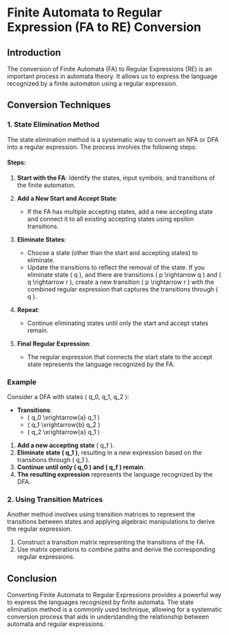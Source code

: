 # Finite Automata to Regular Expression (FA to RE) Conversion

## Introduction

The conversion of Finite Automata (FA) to Regular Expressions (RE) is an important process in automata theory. It allows us to express the language recognized by a finite automaton using a regular expression.

## Conversion Techniques

### 1. **State Elimination Method**

The state elimination method is a systematic way to convert an NFA or DFA into a regular expression. The process involves the following steps:

#### Steps:

1. **Start with the FA**: Identify the states, input symbols, and transitions of the finite automaton.

2. **Add a New Start and Accept State**:
   - If the FA has multiple accepting states, add a new accepting state and connect it to all existing accepting states using epsilon transitions.

3. **Eliminate States**:
   - Choose a state (other than the start and accepting states) to eliminate.
   - Update the transitions to reflect the removal of the state. If you eliminate state \( q \), and there are transitions \( p \rightarrow q \) and \( q \rightarrow r \), create a new transition \( p \rightarrow r \) with the combined regular expression that captures the transitions through \( q \).

4. **Repeat**:
   - Continue eliminating states until only the start and accept states remain.

5. **Final Regular Expression**:
   - The regular expression that connects the start state to the accept state represents the language recognized by the FA.

### Example

Consider a DFA with states \( q_0, q_1, q_2 \):

- **Transitions**:
  - \( q_0 \xrightarrow{a} q_1 \)
  - \( q_1 \xrightarrow{b} q_2 \)
  - \( q_2 \xrightarrow{a} q_1 \)

1. **Add a new accepting state** \( q_f \).
2. **Eliminate state \( q_1 \)**, resulting in a new expression based on the transitions through \( q_1 \).
3. **Continue until only \( q_0 \) and \( q_f \) remain**.
4. **The resulting expression** represents the language recognized by the DFA.

### 2. **Using Transition Matrices**

Another method involves using transition matrices to represent the transitions between states and applying algebraic manipulations to derive the regular expression.

1. Construct a transition matrix representing the transitions of the FA.
2. Use matrix operations to combine paths and derive the corresponding regular expressions.

## Conclusion

Converting Finite Automata to Regular Expressions provides a powerful way to express the languages recognized by finite automata. The state elimination method is a commonly used technique, allowing for a systematic conversion process that aids in understanding the relationship between automata and regular expressions.
